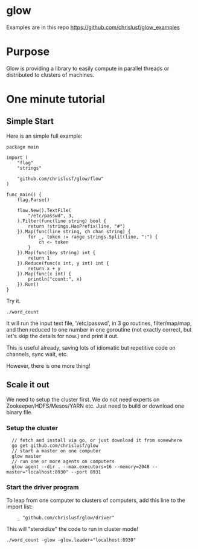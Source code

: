 # glow

Examples are in this repo https://github.com/chrislusf/glow_examples

# Purpose

Glow is providing a library to easily compute in parallel threads or distributed to clusters of machines.

# One minute tutorial

## Simple Start

Here is an simple full example:

```
package main

import (
	"flag"
	"strings"

	"github.com/chrislusf/glow/flow"
)

func main() {
	flag.Parse()

	flow.New().TextFile(
		"/etc/passwd", 3,
	).Filter(func(line string) bool {
		return !strings.HasPrefix(line, "#")
	}).Map(func(line string, ch chan string) {
		for _, token := range strings.Split(line, ":") {
			ch <- token
		}
	}).Map(func(key string) int {
		return 1
	}).Reduce(func(x int, y int) int {
		return x + y
	}).Map(func(x int) {
		println("count:", x)
	}).Run()
}

```

Try it. 
```
./word_count
```

It will run the input text file, '/etc/passwd', in 3 go routines, filter/map/map, and then reduced to one number in one goroutine (not exactly correct, but let's skip the details for now.) and print it out. 

This is useful already, saving lots of idiomatic but repetitive code on channels, sync wait, etc.

However, there is one more thing!

## Scale it out
We need to setup the cluster first. We do not need experts on Zookeeper/HDFS/Mesos/YARN etc. Just need to build or download one binary file.

### Setup the cluster
```
  // fetch and install via go, or just download it from somewhere
  go get github.com/chrislusf/glow
  // start a master on one computer
  glow master
  // run one or more agents on computers
  glow agent --dir . --max.executors=16 --memory=2048 --master="localhost:8930" --port 8931
```
### Start the driver program
To leap from one computer to clusters of computers, add this line to the import list:

```
	_ "github.com/chrislusf/glow/driver"
```
This will "steroidize" the code to run in cluster mode! 

```
./word_count -glow -glow.leader="localhost:8930"
```
